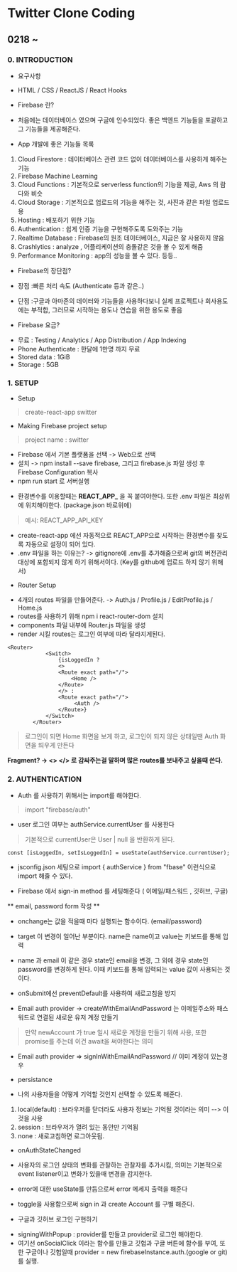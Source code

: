 # Twitter Clone Coding

## 0218 ~

### 0. INTRODUCTION
* 요구사항
- HTML / CSS / ReactJS / React Hooks

* Firebase 란?
- 처음에는 데이터베이스 였으며 구글에 인수되었다. 좋은 백엔드 기능들을 포괄하고 그 기능들을 제공해준다.

- App 개발에 좋은 기능들 목록
1. Cloud Firestore : 데이터베이스 관련 코드 없이 데이터베이스를 사용하게 해주는 기능
2. Firebase Machine Learning
3. Cloud Functions : 기본적으로 serverless function의 기능을 제공, Aws 의 람다와 비슷
4. Cloud Storage : 기본적으로 업로드의 기능을 해주는 것, 사진과 같은 파일 업로드용
5. Hosting : 배포하기 위한 기능
6. Authentication : 쉽게 인증 기능을 구현해주도록 도와주는 기능
7. Realtime Database : Firebase의 원조 데이터베이스, 지금은 잘 사용하지 않음
8. Crashlytics : analyze , 어플리케이션의 충돌같은 것을 볼 수 있게 해줌
9. Performance Monitoring : app의 성능을 볼 수 있다.
등등..

* Firebase의 장단점?
- 장점 :빠른 처리 속도 (Authenticate 등과 같은..)

- 단점 :구글과 아마존의 데이터와 기능들을 사용하다보니 실제 프로젝트나 회사용도에는 부적합, 그러므로 시작하는 용도나 연습을 위한 용도로 좋음

* Firebase 요금?
- 무료 : Testing / Analytics / App Distribution / App Indexing 
- Phone Authenticate : 한달에 1만명 까지 무료
- Stored data : 1GiB
- Storage : 5GB

### 1. SETUP
* Setup
> create-react-app switter
- Making Firebase project setup
> project name : switter
- Firebase 에서 기본 플랫폼을 선택 -> Web으로 선택
- 설치 -> npm install --save firebase, 그리고 firebase.js 파일 생성 후 Firebase Configuration 복사
- npm run start 로 서버실행

* 환경변수를 이용할때는 **REACT_APP_** 을 꼭 붙여야한다. 또한 .env 파일은 최상위에 위치해야한다. (package.json 바로위에)
> 예시: REACT_APP_API_KEY
- create-react-app 에선 자동적으로 REACT_APP으로 시작하는 환경변수를 찾도록 자동으로 설정이 되어 있다.
- .env 파일을 하는 이유는? -> gitignore에 .env를 추가해줌으로써 git의 버전관리 대상에 포함되지 않게 하기 위해서이다. (Key를 github에 업로드 하지 않기 위해서)

* Router Setup
- 4개의 routes 파일을 만들어준다. -> Auth.js / Profile.js / EditProfile.js / Home.js
- routes를 사용하기 위해 npm i react-router-dom 설치
- components 파일 내부에 Router.js 파일을 생성
- render 시킬 routes는 로그인 여부에 따라 달라지게된다.
```
<Router>
            <Switch>
                {isLoggedIn ? 
                <>
                <Route exact path="/">
                    <Home />
                </Route>
                </> : 
                <Route exact path="/">
                     <Auth />
                </Route>}
            </Switch>
        </Router>
```
> 로그인이 되면 Home 화면을 보게 하고, 로그인이 되지 않은 상태일땐 Auth 화면을 띄우게 만든다

**Fragment? -> <> </> 로 감싸주는걸 말하며 많은 routes를 보내주고 싶을때 쓴다.**

### 2. AUTHENTICATION
- Auth 를 사용하기 위해서는 import를 해야한다.
> import "firebase/auth"
- user 로그인 여부는 authService.currentUser 를 사용한다
> 기본적으로 currentUser은 User | null 을 반환하게 된다.
```
const [isLoggedIn, setIsLoggedIn] = useState(authService.currentUser);
```
- jsconfig.json 세팅으로 import { authService } from "fbase" 이런식으로 import 해줄 수 있다.

- Firebase 에서 sign-in method 를 세팅해준다 ( 이메일/패스워드 , 깃허브, 구글)

** email, password form 작성 **
- onchange는 값을 적을때 마다 실행되는 함수이다. (email/password)
- target 이 변경이 일어난 부분이다. name은 name이고 value는 키보드를 통해 입력
- name 과 email 이 같은 경우 state인 email을 변경, 그 외에 경우 state인 password를 변경하게 된다. 이때 키보드를 통해 입력되는 value 값이 사용되는 것이다.
- onSubmit에선 preventDefault를 사용하여 새로고침을 방지

- Email auth provider -> createWithEmailAndPassword 는 이메일주소와 패스워드로 연결된 새로운 유저 계정 만들기
> 만약 newAccount 가 true 일시 새로운 계정을 만들기 위해 사용, 또한 promise를 주는데 이건 await을 써야한다는 의미
- Email auth provider => signInWithEmailAndPassword // 이미 계정이 있는경우

* persistance
- 나의 사용자들을 어떻게 기억할 것인지 선택할 수 있도록 해준다.
1. local(default) : 브라우저를 닫더라도 사용자 정보는 기억될 것이라는 의미 --> 이것을 사용
2. session : 브라우저가 열려 있는 동안만 기억됨
3. none : 새로고침하면 로그아웃됨.

* onAuthStateChanged
- 사용자의 로그인 상태의 변화를 관찰하는 관찰자를 추가시킴, 의미는 기본적으로 event listener이고 변화가 있을때 변경을 감지한다.

* error에 대한 useState를 만듬으로써 error 메세지 출력을 해준다

* toggle을 사용함으로써 sign in 과 create Account 를 구별 해준다.

* 구글과 깃허브 로그인 구현하기
- signingWithPopup : provider를 만들고 provider로 로그인 해야한다.
- 여기선 onSocialClick 이라는 함수를 만들고 깃헙과 구글 버튼에 함수를 부여, 또한 구글이나 깃헙일때 provider = new firebaseInstance.auth.(google or git) 를 실행.
